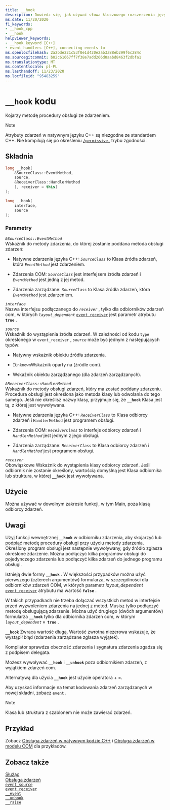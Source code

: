 ```yaml
---
title: __hook
description: Dowiedz się, jak używać słowa kluczowego rozszerzenia języka Microsoft C++ `__hook` do obsługi zdarzeń natywnych.
ms.date: 11/20/2020
f1_keywords:
- __hook_cpp
- __hook
helpviewer_keywords:
- __hook keyword [C++]
- event handlers [C++], connecting events to
ms.openlocfilehash: 2a2bde221c53f0e1d420e2ab3a88eb299f6c284c
ms.sourcegitcommit: b02c61667ff7f38e7add266d0aabd8463f2dbfa1
ms.translationtype: MT
ms.contentlocale: pl-PL
ms.lasthandoff: 11/23/2020
ms.locfileid: "95483259"
---
```

# <a name="__hook-keyword"></a>`__hook` kodu

Kojarzy metodę procedury obsługi ze zdarzeniem.

> [!NOTE]
> Atrybuty zdarzeń w natywnym języku C++ są niezgodne ze standardem C++. Nie kompilują się po określeniu [`/permissive-`](../build/reference/permissive-standards-conformance.md) trybu zgodności.

## <a name="syntax"></a>Składnia

```cpp
long __hook(
    &SourceClass::EventMethod,
    source,
    &ReceiverClass::HandlerMethod
    [, receiver = this]
);

long __hook(
    interface,
    source
);
```

### <a name="parameters"></a>Parametry

*`&SourceClass::EventMethod`*\
Wskaźnik do metody zdarzenia, do której zostanie poddana metoda obsługi zdarzeń:

- Natywne zdarzenia języka C++: *`SourceClass`* to Klasa źródła zdarzeń, która *`EventMethod`* jest zdarzeniem.

- Zdarzenia COM: *`SourceClass`* jest interfejsem źródła zdarzeń i *`EventMethod`* jest jedną z jej metod.

- Zdarzenia zarządzane: *`SourceClass`* to Klasa źródła zdarzeń, która *`EventMethod`* jest zdarzeniem.

*`interface`*\
Nazwa interfejsu podłączanego do *`receiver`* , tylko dla odbiorników zdarzeń com, w których *`layout_dependent`* [`event_receiver`](../windows/attributes/event-receiver.md) jest parametr atrybutu **`true`** .

*`source`*\
Wskaźnik do wystąpienia źródła zdarzeń. W zależności od kodu `type` określonego w `event_receiver` , *`source`* może być jednym z następujących typów:

- Natywny wskaźnik obiektu źródła zdarzenia.

- `IUnknown`Wskaźnik oparty na (źródle com).

- Wskaźnik obiektu zarządzanego (dla zdarzeń zarządzanych).

*`&ReceiverClass::HandlerMethod`*\
Wskaźnik do metody obsługi zdarzeń, który ma zostać poddany zdarzeniu. Procedura obsługi jest określona jako metoda klasy lub odwołania do tego samego. Jeśli nie określisz nazwy klasy, przyjmuje się, że **`__hook`** Klasa jest tą, z której jest wywoływana.

- Natywne zdarzenia języka C++: *`ReceiverClass`* to Klasa odbiorcy zdarzeń i `HandlerMethod` jest programem obsługi.

- Zdarzenia COM: *`ReceiverClass`* to interfejs odbiorcy zdarzeń i *`HandlerMethod`* jest jednym z jego obsługi.

- Zdarzenia zarządzane: *`ReceiverClass`* to Klasa odbiorcy zdarzeń i *`HandlerMethod`* jest programem obsługi.

*`receiver`*\
Obowiązkowe Wskaźnik do wystąpienia klasy odbiorcy zdarzeń. Jeśli odbiornik nie zostanie określony, wartością domyślną jest Klasa odbiornika lub struktura, w której **`__hook`** jest wywoływana.

## <a name="usage"></a>Użycie

Można używać w dowolnym zakresie funkcji, w tym Main, poza klasą odbiorcy zdarzeń.

## <a name="remarks"></a>Uwagi

Użyj funkcji wewnętrznej **`__hook`** w odbiorniku zdarzenia, aby skojarzyć lub podpiąć metodę procedury obsługi przy użyciu metody zdarzenia. Określony program obsługi jest następnie wywoływany, gdy źródło zgłasza określone zdarzenie. Można podłączyć kilka programów obsługi do pojedynczego zdarzenia lub podłączyć kilka zdarzeń do jednego programu obsługi.

Istnieją dwie formy **`__hook`** . W większości przypadków można użyć pierwszego (czterech argumentów) formularza, w szczególności dla odbiorników zdarzeń COM, w których parametr *layout_dependent* [`event_receiver`](../windows/attributes/event-receiver.md) atrybutu ma wartość **`false`** .

W takich przypadkach nie trzeba dołączać wszystkich metod w interfejsie przed wyzwoleniem zdarzenia na jednej z metod. Musisz tylko podłączyć metodę obsługującą zdarzenie. Można użyć drugiego (dwóch argumentów) formularza **`__hook`** tylko dla odbiornika zdarzeń com, w którym *`layout_dependent`* **`= true`** .

**`__hook`** Zwraca wartość długą. Wartość zwrotna niezerowa wskazuje, że wystąpił błąd (zdarzenia zarządzane zgłasza wyjątek).

Kompilator sprawdza obecność zdarzenia i sygnatura zdarzenia zgadza się z podpisem delegata.

Możesz wywoływać **`__hook`** i **`__unhook`** poza odbiornikiem zdarzeń, z wyjątkiem zdarzeń com.

Alternatywą dla użycia **`__hook`** jest użycie operatora + =.

Aby uzyskać informacje na temat kodowania zdarzeń zarządzanych w nowej składni, zobacz [`event`](../extensions/event-cpp-component-extensions.md) .

> [!NOTE]
> Klasa lub struktura z szablonem nie może zawierać zdarzeń.

## <a name="example"></a>Przykład

Zobacz [Obsługa zdarzeń w natywnym kodzie C++](../cpp/event-handling-in-native-cpp.md) i [Obsługa zdarzeń w modelu COM](../cpp/event-handling-in-com.md) dla przykładów.

## <a name="see-also"></a>Zobacz także

[Służąc](../cpp/keywords-cpp.md)\
[Obsługa zdarzeń](../cpp/event-handling.md)\
[`event_source`](../windows/attributes/event-source.md)\
[`event_receiver`](../windows/attributes/event-receiver.md)\
[`__event`](../cpp/event.md)\
[`__unhook`](../cpp/unhook.md)\
[`__raise`](../cpp/raise.md)

